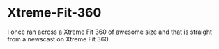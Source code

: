 # Xtreme-Fit-360
I once ran across a Xtreme Fit 360 of awesome size and that is straight from a newscast on Xtreme Fit 360.
